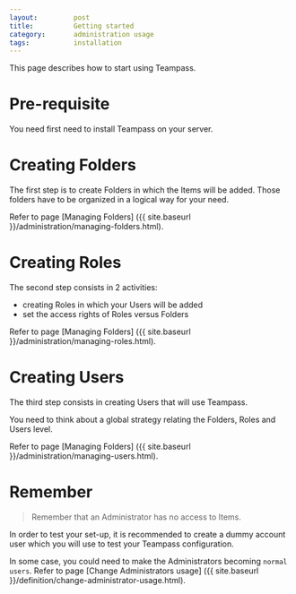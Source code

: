 ```yaml
---
layout: 		post
title: 			Getting started
category: 		administration usage
tags:			installation 
---
```


<p class="message">
    This page describes how to start using Teampass.
</p>
<span class="linkmore"></span>

# Pre-requisite

You need first need to install Teampass on your server.

# Creating Folders

The first step is to create Folders in which the Items will be added.
Those folders have to be organized in a logical way for your need.

Refer to page [Managing Folders] ({{ site.baseurl }}/administration/managing-folders.html).

# Creating Roles

The second step consists in 2 activities:

* creating Roles in which your Users will be added
* set the access rights of Roles versus Folders

Refer to page [Managing Folders] ({{ site.baseurl }}/administration/managing-roles.html).

# Creating Users

The third step consists in creating Users that will use Teampass.

You need to think about a global strategy relating the Folders, Roles and Users level.

Refer to page [Managing Folders] ({{ site.baseurl }}/administration/managing-users.html).

# Remember

> Remember that an Administrator has no access to Items.

In order to test your set-up, it is recommended to create a dummy account user which you will use to test your Teampass configuration.

<i class="fa fa-lightbulb-o"></i> In some case, you could need to make the Administrators becoming `normal users`.
Refer to page [Change Administrators usage] ({{ site.baseurl }}/definition/change-administrator-usage.html).